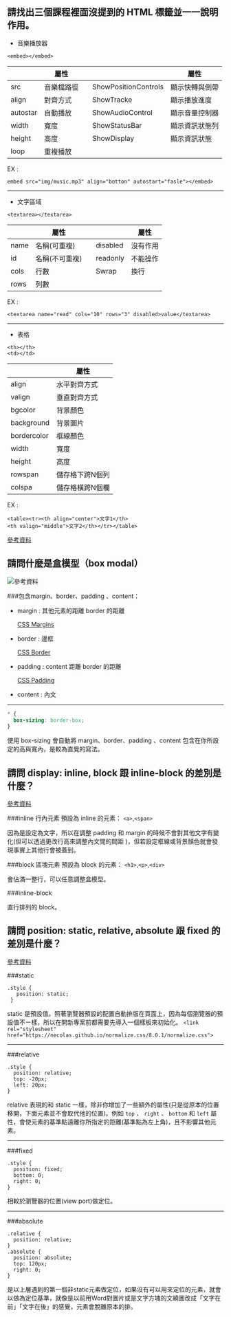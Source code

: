 ## 請找出三個課程裡面沒提到的 HTML 標籤並一一說明作用。
* 音樂播放器

```
<embed></embed>
```
| |屬性|   |   |屬性|
|----|-----|----|----|----|
|src|音樂檔路徑| |ShowPositionControls|顯示快轉與倒帶|
|align|對齊方式| |ShowTracke|顯示播放進度|
|autostar|自動播放| |ShowAudioControl|顯示音量控制器|
|width|寬度| |ShowStatusBar|顯示資訊狀態列|
|height|高度| |ShowDisplay|顯示資訊狀態|
|loop|重複播放

EX  :  
```
embed src="img/music.mp3" align="botton" autostart="fasle"></embed>
```

---

* 文字區域
```
<textarea></textarea>
```

| |屬性|   |   |屬性|
|----|-----|----|----|----|
|name|名稱(可重複)| |disabled|沒有作用|
|id|名稱(不可重複)| |readonly|不能操作|
|cols|行數| |Swrap|換行 |
|rows|列數| |||

EX  :  
```
<textarea name="read" cols="10" rows="3" disabled>value</textarea>
```

---

* 表格

```
<th></th>
<td></td>
```
|     | 屬性|
|---|---|
|align|水平對齊方式|
|valign|垂直對齊方式|
|bgcolor|背景顏色|
|background|背景圖片|
|bordercolor|框線顏色|
|width|寬度|
|height|高度|
|rowspan|儲存格下跨N個列|
|colspa|儲存格橫跨N個欄|

EX  :  

```
<table><tr><th align="center">文字1</th>
<th valign="middle">文字2</th></tr></table>
```
 [參考資料](http://web.thu.edu.tw/hzed/www/tag.htm)

## 請問什麼是盒模型（box modal）

![參考資料](http://aliyunzixunbucket.oss-cn-beijing.aliyuncs.com/jpg/b022e0fe0bd6d6bccb7a26fa389143c4.jpg?x-oss-process=image/resize,p_100/auto-orient,1/quality,q_90/format,jpg/watermark,image_eXVuY2VzaGk=,t_100,g_se,x_0,y_0)

###包含margin、border、padding 、content：
*  margin : 其他元素的距離 border 的距離

   
   [CSS Margins](https://www.w3schools.com/css/css_margin.asp)
   
*  border : 邊框

   [CSS Border](https://www.w3schools.com/css/css_border.asp)

*  padding : content 距離 border 的距離

   [CSS Padding](https://www.w3schools.com/css/css_padding.asp)

*  content : 內文

---


``` css
* {
  box-sizing: border-box;
}
```
使用 box-sizing 會自動將 margin、border、padding 、content 包含在你所設定的高與寬內，是較為直覺的寫法。

## 請問 display: inline, block 跟 inline-block 的差別是什麼？

[參考資料](https://medium.com/@wendy199288/css%E6%95%99%E5%AD%B8-%E9%97%9C%E6%96%BCdisplay-inline-inline-block-block%E7%9A%84%E5%B7%AE%E5%88%A5-1034f38eda82)

###inline 行內元素
預設為 inline 的元素： `<a>`,`<span>`

因為是設定為文字，所以在調整 padding 和 margin 的時候不會對其他文字有變化(但可以透過更改行高來調整內文間的間距 )，但若設定框線或背景顏色就會發現事實上其他行會被蓋到。

###block 區塊元素
預設為 block 的元素： `<h1>`,`<p>`,`<div>`

會佔滿一整行，可以任意調整盒模型。

###inline-block

直行排列的 block。

## 請問 position: static, relative, absolute 跟 fixed 的差別是什麼？
[參考資料](https://zh-tw.learnlayout.com/position.html)

###static

```
.style {
   position: static;
 }
```

static 是預設值。照著瀏覽器預設的配置自動排版在頁面上，因為每個瀏覽器的預設值不ㄧ樣，所以在開新專案前都需要先導入一個樣板來初始化。
`<link rel="stylesheet" href="https://necolas.github.io/normalize.css/8.0.1/normalize.css">`

---

###relative
```
.style {
  position: relative;
  top: -20px;
  left: 20px;
}
```
relative 表現的和 static 一樣，除非你增加了一些額外的屬性(只是從原本的位置移開，下面元素並不會取代他的位置)。例如 `top` 、 `right` 、 `bottom` 和 `left` 屬性，會使元素的基準點遠離你所指定的距離(基準點為左上角)，且不影響其他元素。

---
###fixed
```
.style {
  position: fixed;
  bottom: 0;
  right: 0;
}
```
相較於瀏覽器的位置(view port)做定位。

---
###absolute
```
.relative {
  position: relative;
}
.absolute {
  position: absolute;
  top: 120px;
  right: 0;
}
```
是以上層遇到的第一個非static元素做定位，如果沒有可以用來定位的元素，就會以<body>做為定位基準，就像是以前用Word對圖片或是文字方塊的文繞圖改成「文字在前」「文字在後」的感覺，元素會脫離原本的排。